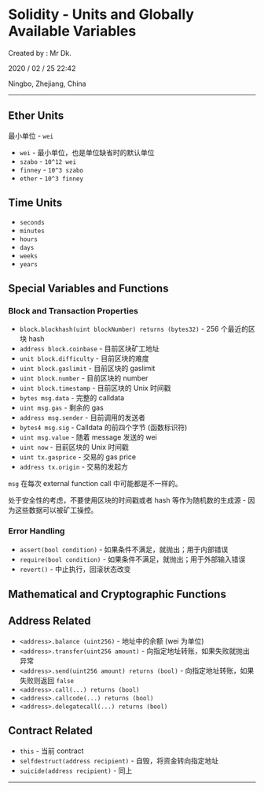 # Solidity - Units and Globally Available Variables

Created by : Mr Dk.

2020 / 02 / 25 22:42

Ningbo, Zhejiang, China

---

## Ether Units

最小单位 - `wei`

* `wei` - 最小单位，也是单位缺省时的默认单位
* `szabo` - `10^12 wei`
* `finney` - `10^3 szabo`
* `ether` - `10^3 finney`

## Time Units

* `seconds`
* `minutes`
* `hours`
* `days`
* `weeks`
* `years`

## Special Variables and Functions

### Block and Transaction Properties

* `block.blockhash(uint blockNumber) returns (bytes32)` - 256 个最近的区块 hash
* `address block.coinbase` - 目前区块矿工地址
* `unit block.difficulty` - 目前区块的难度
* `uint block.gaslimit` - 目前区块的 gaslimit
* `uint block.number` - 目前区块的 number
* `uint block.timestamp` - 目前区块的 Unix 时间戳
* `bytes msg.data` - 完整的 calldata
* `uint msg.gas` - 剩余的 gas
* `address msg.sender` - 目前调用的发送者
* `bytes4 msg.sig` - Calldata 的前四个字节 (函数标识符)
* `uint msg.value` - 随着 message 发送的 wei
* `uint now` - 目前区块的 Unix 时间戳
* `uint tx.gasprice` - 交易的 gas price
* `address tx.origin` - 交易的发起方

`msg` 在每次 external function call 中可能都是不一样的。

处于安全性的考虑，不要使用区块的时间戳或者 hash 等作为随机数的生成源 - 因为这些数据可以被矿工操控。

### Error Handling

* `assert(bool condition)` - 如果条件不满足，就抛出；用于内部错误
* `require(bool condition)` - 如果条件不满足，就抛出；用于外部输入错误
* `revert()` - 中止执行，回滚状态改变

## Mathematical and Cryptographic Functions

## Address Related

* `<address>.balance (uint256)` - 地址中的余额 (wei 为单位)
* `<address>.transfer(uint256 amount)` - 向指定地址转账，如果失败就抛出异常
* `<address>.send(uint256 amount) returns (bool)` - 向指定地址转账，如果失败则返回 `false`
* `<address>.call(...) returns (bool)`
* `<address>.callcode(...) returns (bool)`
* `<address>.delegatecall(...) returns (bool)`

## Contract Related

* `this` - 当前 contract
* `selfdestruct(address recipient)` - 自毁，将资金转向指定地址
* `suicide(address recipient)` - 同上

---

